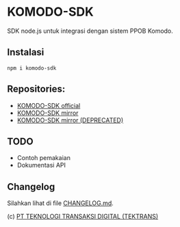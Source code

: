 # KOMODO-SDK

SDK node.js untuk integrasi dengan sistem PPOB Komodo.

## Instalasi

```
npm i komodo-sdk
```

## Repositories:
- [KOMODO-SDK official](https://github.com/tektrans/komodo-sdk)
- [KOMODO-SDK mirror](https://forgejo.kodesumber.com/tektrans/komodo-sdk)
- [KOMODO-SDK mirror (DEPRECATED)](https://gitlab.kodesumber.com/komodo/komodo-sdk)

## TODO
* Contoh pemakaian
* Dokumentasi API

## Changelog

Silahkan lihat di file [CHANGELOG.md](./CHANGELOG.md).

(c) [PT TEKNOLOGI TRANSAKSI DIGITAL (TEKTRANS)](https://www.tektrans.id)
